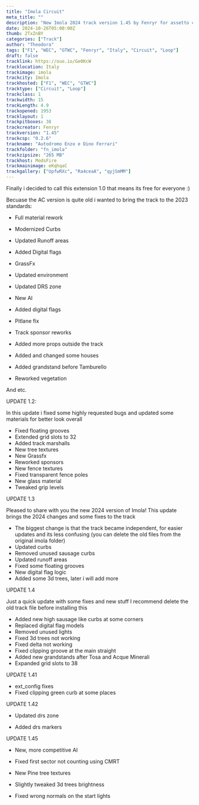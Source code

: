 ```yaml
---
title: "Imola Circuit"
meta_title: ""
description: "New Imola 2024 track version 1.45 by Fenryr for assetto corsa"
date: 2024-10-26T05:00:00Z
thumb: 2TxZnBY
categories: ["Track"]
author: "Theodora"
tags: ["F1", "WEC", "GTWC", "Fenryr", "Italy", "Circuit", "Loop"]
draft: false
tracklink: https://ouo.io/Ge0KcW
tracklocation: Italy
trackimage: imola
trackcity: Imola
trackhosted: ["F1", "WEC", "GTWC"]
tracktype: ["Circuit", "Loop"]
trackclass: 1 
trackwidth: 15
trackLength: 4.9
trackopened: 1953
tracklayout: 1
trackpitboxes: 38
trackcreator: Fenryr
trackversion: "1.45"
trackcsp: "0.2.6"
trackname: "Autodromo Enzo e Dino Ferrari"
trackfolder: "fn_imola"
trackzipsize: "265 MB"
trackhost: ModsFire
trackmainimage: eKqhqaC
trackgallery: ["UpfwRXc", "Ra4ceaA", "qyjSmMM"]
---
```


Finally i decided to call this extension 1.0 that means its free for everyone :)

Becuase the AC version is quite old i wanted to bring the track to the 2023 standards:

- Full material rework

- Modernized Curbs

- Updated Runoff areas

- Added Digital flags

- GrassFx

- Updated environment

- Updated DRS zone

- New AI

- Added digital flags

- Pitlane fix

- Track sponsor reworks

- Added more props outside the track

- Added and changed some houses

- Added grandstand before Tamburello

- Reworked vegetation

And etc.

UPDATE 1.2:

In this update i fixed some highly requested bugs and updated some materials for better look overall

- Fixed floating grooves
- Extended grid slots to 32
- Added track marshalls
- New tree textures
- New Grassfx
- Reworked sponsors
- New fence textures
- Fixed transparent fence poles
- New glass material
- Tweaked grip levels

UPDATE 1.3

Pleased to share with you the new 2024 version of Imola!
This update brings the 2024 changes and some fixes to the track

- The biggest change is that the track became independent, for easier updates and its less confusing (you can delete the old files from the original imola folder)
- Updated curbs
- Removed unused sausage curbs
- Updated runoff areas
- Fixed some floating grooves
- New digital flag logic
- Added some 3d trees, later i will add more

UPDATE 1.4

Just a quick update with some fixes and new stuff
I recommend delete the old track file before installing this

- Added new high sausage like curbs at some corners
- Replaced digital flag models
- Removed unused lights
- Fixed 3d trees not working
- Fixed delta not working
- Fixed clipping groove at the main straight
- Added new grandstands after Tosa and Acque Minerali
- Expanded grid slots to 38

UPDATE 1.41
- ext_config fixes
- Fixed clipping green curb at some places

UPDATE 1.42

- Updated drs zone

- Added drs markers

UPDATE 1.45

- New, more competitive AI

- Fixed first sector not counting using CMRT

- New Pine tree textures

- Slightly tweaked 3d trees brightness

- Fixed wrong normals on the start lights